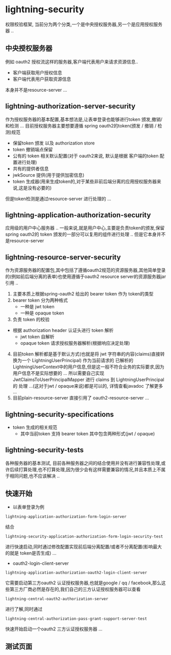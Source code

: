 # lightning-security
权限校验框架, 当前分为两个分类,一个是中央授权服务器,另一个是应用授权服务器 ..
## 中央授权服务器
例如 oauth2 授权流这样的服务器,客户端代表用户来请求资源信息..
- 客户端获取用户授权信息
- 客户端代表用户获取资源信息

本身并不是resource-server ...

## lightning-authorization-server-security
作为授权服务器的基本配置,基本想法是,让表单登录也能够进行token 颁发,撤销/和检测 ...
目前授权服务器主要想要遵循 spring oauth2的token(颁发 / 撤销 / 检测)规范
- 保留token 颁发 以及 authorization store
- token 撤销端点保留
- 公有的 token 相关默认配置(对于 oauth2来说, 默认是根据 客户端的token 配置进行处理)
- 共有的提供者信息
- jwkSource 提供(用于提供加密信息)
- token 生成器(用来生成token的,对于某些非前后端分离的应用授权服务器来说,这是没有必要的)



但是token检测是通过resource-server 进行处理的 ... 

## lightning-application-authorization-security
应用级的用户中心服务器 ..
一般来说,就是用户中心,主要是负责token的颁发,保留 spring oauth2的 token 颁发的一部分可以复用的组件进行处理 ..
但是它本身并不是resource-server
## lightning-resource-server-security
作为资源服务器的配置包,其中包括了遵循oauth2规范的资源服务器,其他简单登录的(例如前后端分离的表单)也使用遵循于oauth2 resource server的资源服务器jar 引用 ..
1. 主要本质上根据spring-oauth2 给出的 bearer token 作为 token的类型
2. bearer token 分为两种格式
   - 一种是 jwt token
   - 一种是 opaque token
3. 负责 token 的校验
  - 根据 authorization header 认证头进行 token 解析
    - jwt token 自解析
    - opaque token 请求授权服务器解析(根据响应决定处理)
4. 目前token 解析都是基于默认方式(也就是将 jwt 字符串的内容(claims)直接转换为一个 LightningUserPrincipal) 作为当前请求的 
已解析的 LightningUserContext中的用户信息,但是这一般不符合业务的实际要求,因为用户信息不是实际想要的 ...
所以需要自己实现 JwtClaimsToUserPrincipalMapper 进行 claims 到 LightningUserPrincipal的 处理 ...(这对于jwt / opaque来说)都是可以的,
详情查看javadoc 了解更多 ...
5. 目前plain-resource-server 直接引用了 oauth2-resource-server ...
## lightning-security-specifications
- token 生成的相关规范
  - 其中当前token 支持 bearer token
    其中包含两种形式(jwt / opaque)

## lightning-security-tests
各种服务器的基本测试,
目前各种服务器之间的结合使用并没有进行兼容性处理,或许后续打算处理,也不打算处理,因为很少会有这样需要兼容的情况,并且本质上不属于相同问题,也不应该解决 ..


## 快速开始
- 以表单登录为例
```text
lightning-application-authorization-form-login-server
```
结合
```text
lightning-security-application-authorization-form-login-security-test
```
进行快速启动,同时通过修改配置实现前后端分离配置/或者不分离配置(影响最大的就是 token是否生成) ...
- oauth2-login-client-server
```text
lightning-application-authorization-oauth2-login-client-server
```
它需要启动第三方oauth2 认证授权服务器,也就是google / qq / facebook,那么这些第三方厂商必然是存在的,我们自己的三方认证授权服务器可以查看
```text
lightning-central-oauth2-authorization-server
```
进行了解,同时通过
```text
lightning-central-authorization-pass-grant-support-server-test
```
快速开始启动一个oauth2 三方认证授权服务器 ...


## 测试页面
